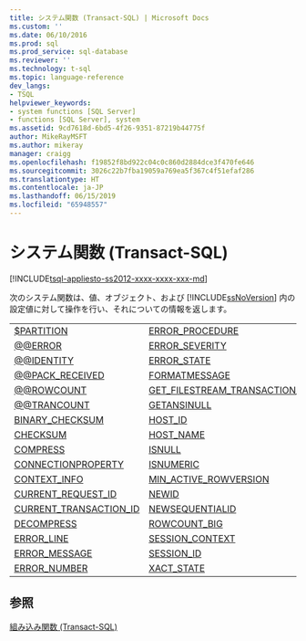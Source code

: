 ```yaml
---
title: システム関数 (Transact-SQL) | Microsoft Docs
ms.custom: ''
ms.date: 06/10/2016
ms.prod: sql
ms.prod_service: sql-database
ms.reviewer: ''
ms.technology: t-sql
ms.topic: language-reference
dev_langs:
- TSQL
helpviewer_keywords:
- system functions [SQL Server]
- functions [SQL Server], system
ms.assetid: 9cd7618d-6bd5-4f26-9351-87219b44775f
author: MikeRayMSFT
ms.author: mikeray
manager: craigg
ms.openlocfilehash: f19852f8bd922c04c0c860d2884dce3f470fe646
ms.sourcegitcommit: 3026c22b7fba19059a769ea5f367c4f51efaf286
ms.translationtype: HT
ms.contentlocale: ja-JP
ms.lasthandoff: 06/15/2019
ms.locfileid: "65948557"
---
```

# <a name="system-functions-transact-sql"></a>システム関数 (Transact-SQL)
[!INCLUDE[tsql-appliesto-ss2012-xxxx-xxxx-xxx-md](../../includes/tsql-appliesto-ss2012-xxxx-xxxx-xxx-md.md)]

  次のシステム関数は、値、オブジェクト、および [!INCLUDE[ssNoVersion](../../includes/ssnoversion-md.md)] 内の設定値に対して操作を行い、それについての情報を返します。  
  
|||  
|-|-|  
|[$PARTITION](../../t-sql/functions/partition-transact-sql.md)|[ERROR_PROCEDURE](../../t-sql/functions/error-procedure-transact-sql.md)|  
|[@@ERROR](../../t-sql/functions/error-transact-sql.md)|[ERROR_SEVERITY](../../t-sql/functions/error-severity-transact-sql.md)|  
|[@@IDENTITY](../../t-sql/functions/identity-transact-sql.md)|[ERROR_STATE](../../t-sql/functions/error-state-transact-sql.md)|  
|[@@PACK_RECEIVED](../../t-sql/functions/pack-received-transact-sql.md)|[FORMATMESSAGE](../../t-sql/functions/formatmessage-transact-sql.md)|  
|[@@ROWCOUNT](../../t-sql/functions/rowcount-transact-sql.md)|[GET_FILESTREAM_TRANSACTION_CONTEXT](../../t-sql/functions/get-filestream-transaction-context-transact-sql.md)|  
|[@@TRANCOUNT](../../t-sql/functions/trancount-transact-sql.md)|[GETANSINULL](../../t-sql/functions/getansinull-transact-sql.md)|  
|[BINARY_CHECKSUM](../../t-sql/functions/binary-checksum-transact-sql.md)|[HOST_ID](../../t-sql/functions/host-id-transact-sql.md)|  
|[CHECKSUM](../../t-sql/functions/checksum-transact-sql.md)|[HOST_NAME](../../t-sql/functions/host-name-transact-sql.md)|  
|[COMPRESS](../../t-sql/functions/compress-transact-sql.md)|[ISNULL](../../t-sql/functions/isnull-transact-sql.md)|  
|[CONNECTIONPROPERTY](../../t-sql/functions/connectionproperty-transact-sql.md)|[ISNUMERIC](../../t-sql/functions/isnumeric-transact-sql.md)|  
|[CONTEXT_INFO](../../t-sql/functions/context-info-transact-sql.md)|[MIN_ACTIVE_ROWVERSION](../../t-sql/functions/min-active-rowversion-transact-sql.md)|  
|[CURRENT_REQUEST_ID](../../t-sql/functions/current-request-id-transact-sql.md)|[NEWID](../../t-sql/functions/newid-transact-sql.md)|  
|[CURRENT_TRANSACTION_ID](../../t-sql/functions/current-transaction-id-transact-sql.md)|[NEWSEQUENTIALID](../../t-sql/functions/newsequentialid-transact-sql.md)|  
|[DECOMPRESS](../../t-sql/functions/decompress-transact-sql.md)|[ROWCOUNT_BIG](../../t-sql/functions/rowcount-big-transact-sql.md)|  
|[ERROR_LINE](../../t-sql/functions/error-line-transact-sql.md)|[SESSION_CONTEXT](../../t-sql/functions/session-context-transact-sql.md)|  
|[ERROR_MESSAGE](../../t-sql/functions/error-message-transact-sql.md)|[SESSION_ID](../../t-sql/functions/session-id-transact-sql.md)|  
|[ERROR_NUMBER](../../t-sql/functions/error-number-transact-sql.md)|[XACT_STATE](../../t-sql/functions/xact-state-transact-sql.md)|  
  
## <a name="see-also"></a>参照  
 [組み込み関数 &#40;Transact-SQL&#41;](~/t-sql/functions/functions.md)  
  
  

